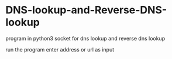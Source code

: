 # DNS-lookup-and-Reverse-DNS-lookup
program in python3 socket for dns lookup and reverse dns lookup

run the program
enter address or url as input
